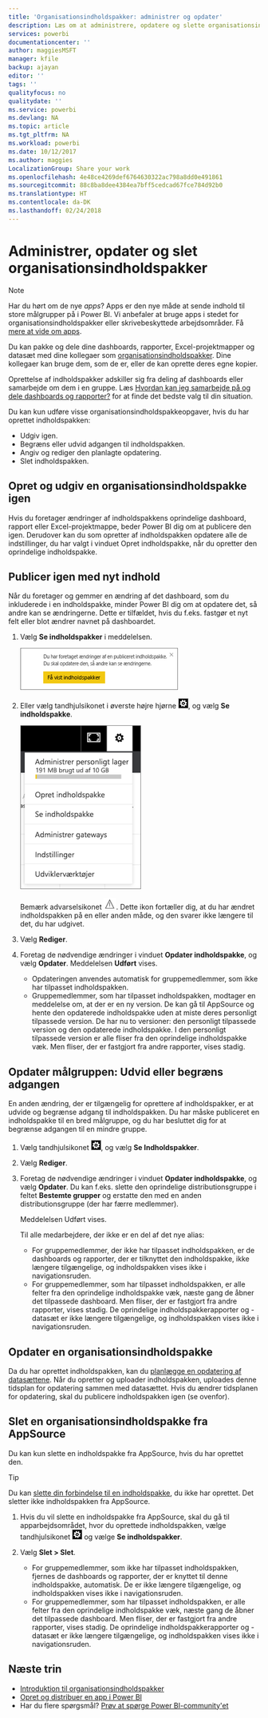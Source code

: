 ```yaml
---
title: 'Organisationsindholdspakker: administrer og opdater'
description: Læs om at administrere, opdatere og slette organisationsindholdspakker i Power BI.
services: powerbi
documentationcenter: ''
author: maggiesMSFT
manager: kfile
backup: ajayan
editor: ''
tags: ''
qualityfocus: no
qualitydate: ''
ms.service: powerbi
ms.devlang: NA
ms.topic: article
ms.tgt_pltfrm: NA
ms.workload: powerbi
ms.date: 10/12/2017
ms.author: maggies
LocalizationGroup: Share your work
ms.openlocfilehash: 4e48ce4269def6764630322ac798a8dd0e491861
ms.sourcegitcommit: 88c8ba8dee4384ea7bff5cedcad67fce784d92b0
ms.translationtype: HT
ms.contentlocale: da-DK
ms.lasthandoff: 02/24/2018
---
```

# <a name="manage-update-and-delete-organizational-content-packs"></a>Administrer, opdater og slet organisationsindholdspakker
> [!NOTE]
> Har du hørt om de nye *apps*? Apps er den nye måde at sende indhold til store målgrupper på i Power BI. Vi anbefaler at bruge apps i stedet for organisationsindholdspakker eller skrivebeskyttede arbejdsområder. Få [mere at vide om apps](service-install-use-apps.md).
> 
> 

Du kan pakke og dele dine dashboards, rapporter, Excel-projektmapper og datasæt med dine kollegaer som [organisationsindholdspakker](service-organizational-content-pack-introduction.md). Dine kollegaer kan bruge dem, som de er, eller de kan oprette deres egne kopier.

Oprettelse af indholdspakker adskiller sig fra deling af dashboards eller samarbejde om dem i en gruppe. Læs [Hvordan kan jeg samarbejde på og dele dashboards og rapporter?](service-how-to-collaborate-distribute-dashboards-reports.md) for at finde det bedste valg til din situation.

Du kan kun udføre visse organisationsindholdspakkeopgaver, hvis du har oprettet indholdspakken:

* Udgiv igen.
* Begræns eller udvid adgangen til indholdspakken.
* Angiv og rediger den planlagte opdatering.
* Slet indholdspakken.

## <a name="modify-and-re-publish-an-organizational-content-pack"></a>Opret og udgiv en organisationsindholdspakke igen
Hvis du foretager ændringer af indholdspakkens oprindelige dashboard, rapport eller Excel-projektmappe, beder Power BI dig om at publicere den igen. Derudover kan du som opretter af indholdspakken opdatere alle de indstillinger, du har valgt i vinduet Opret indholdspakke, når du opretter den oprindelige indholdspakke. 

## <a name="republish-with-new-content"></a>Publicer igen med nyt indhold
Når du foretager og gemmer en ændring af det dashboard, som du inkluderede i en indholdspakke, minder Power BI dig om at opdatere det, så andre kan se ændringerne. Dette er tilfældet, hvis du f.eks. fastgør et nyt felt eller blot ændrer navnet på dashboardet.

1. Vælg **Se indholdspakker** i meddelelsen.
   
   ![](media/service-organizational-content-pack-manage-update-delete/pbi_contpkchangesmessage.png)
2. Eller vælg tandhjulsikonet i øverste højre hjørne ![](media/service-organizational-content-pack-manage-update-delete/cog.png), og vælg **Se indholdspakke**.
   
   ![](media/service-organizational-content-pack-manage-update-delete/pbi_contpkview.png)
   
   Bemærk advarselsikonet ![](media/service-organizational-content-pack-manage-update-delete/pbi_contpkwarningicon.png).  Dette ikon fortæller dig, at du har ændret indholdspakken på en eller anden måde, og den svarer ikke længere til det, du har udgivet.
3. Vælg **Rediger**.  
4. Foretag de nødvendige ændringer i vinduet **Opdater indholdspakke**, og vælg **Opdater**. Meddelelsen **Udført** vises.
   
   * Opdateringen anvendes automatisk for gruppemedlemmer, som ikke har tilpasset indholdspakken.
   * Gruppemedlemmer, som har tilpasset indholdspakken, modtager en meddelelse om, at der er en ny version.  De kan gå til AppSource og hente den opdaterede indholdspakke uden at miste deres personligt tilpassede version.  De har nu to versioner: den personligt tilpassede version og den opdaterede indholdspakke.  I den personligt tilpassede version er alle fliser fra den oprindelige indholdspakke væk.  Men fliser, der er fastgjort fra andre rapporter, vises stadig.    

## <a name="update-the-audience-expand-or-restrict-access"></a>Opdater målgruppen: Udvid eller begræns adgangen
En anden ændring, der er tilgængelig for oprettere af indholdspakker, er at udvide og begrænse adgang til indholdspakken.  Du har måske publiceret en indholdspakke til en bred målgruppe, og du har besluttet dig for at begrænse adgangen til en mindre gruppe.  

1. Vælg tandhjulsikonet ![](media/service-organizational-content-pack-manage-update-delete/cog.png), og vælg **Se Indholdspakker**.
2. Vælg **Rediger**. 
3. Foretag de nødvendige ændringer i vinduet **Opdater indholdspakke**, og vælg **Opdater**. Du kan f.eks. slette den oprindelige distributionsgruppe i feltet **Bestemte grupper** og erstatte den med en anden distributionsgruppe (der har færre medlemmer).
   
   Meddelelsen Udført vises.
   
   Til alle medarbejdere, der ikke er en del af det nye alias:
   
   * For gruppemedlemmer, der ikke har tilpasset indholdspakken, er de dashboards og rapporter, der er tilknyttet den indholdspakke, ikke længere tilgængelige, og indholdspakken vises ikke i navigationsruden.
   * For gruppemedlemmer, som har tilpasset indholdspakken, er alle felter fra den oprindelige indholdspakke væk, næste gang de åbner det tilpassede dashboard.  Men fliser, der er fastgjort fra andre rapporter, vises stadig. De oprindelige indholdspakkerapporter og -datasæt er ikke længere tilgængelige, og indholdspakken vises ikke i navigationsruden.   

## <a name="refresh-an-organizational-content-pack"></a>Opdater en organisationsindholdspakke
Da du har oprettet indholdspakken, kan du [planlægge en opdatering af datasættene](refresh-data.md).  Når du opretter og uploader indholdspakken, uploades denne tidsplan for opdatering sammen med datasættet. Hvis du ændrer tidsplanen for opdatering, skal du publicere indholdspakken igen (se ovenfor).

## <a name="delete-an-organizational-content-pack-from-appsource"></a>Slet en organisationsindholdspakke fra AppSource
Du kan kun slette en indholdspakke fra AppSource, hvis du har oprettet den. 

> [!TIP]
> Du kan [slette din forbindelse til en indholdspakke](service-organizational-content-pack-disconnect.md), du ikke har oprettet. Det sletter ikke indholdspakken fra AppSource.
> 
> 

1. Hvis du vil slette en indholdspakke fra AppSource, skal du gå til apparbejdsområdet, hvor du oprettede indholdspakken, vælge tandhjulsikonet ![](media/service-organizational-content-pack-manage-update-delete/cog.png) og vælge **Se indholdspakker**.
2. Vælg **Slet \> Slet**. 
   
   * For gruppemedlemmer, som ikke har tilpasset indholdspakken, fjernes de dashboards og rapporter, der er knyttet til denne indholdspakke, automatisk. De er ikke længere tilgængelige, og indholdspakken vises ikke i navigationsruden.
   * For gruppemedlemmer, som har tilpasset indholdspakken, er alle felter fra den oprindelige indholdspakke væk, næste gang de åbner det tilpassede dashboard.  Men fliser, der er fastgjort fra andre rapporter, vises stadig. De oprindelige indholdspakkerapporter og -datasæt er ikke længere tilgængelige, og indholdspakken vises ikke i navigationsruden.   

## <a name="next-steps"></a>Næste trin
* [Introduktion til organisationsindholdspakker](service-organizational-content-pack-introduction.md)
* [Opret og distribuer en app i Power BI](service-create-distribute-apps.md) 
* Har du flere spørgsmål? [Prøv at spørge Power BI-community'et](http://community.powerbi.com/)

